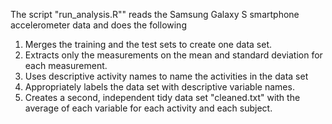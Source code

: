The script "run_analysis.R"" reads the Samsung Galaxy S smartphone accelerometer data and does the following

1. Merges the training and the test sets to create one data set.
2. Extracts only the measurements on the mean and standard deviation for each measurement. 
3. Uses descriptive activity names to name the activities in the data set
4. Appropriately labels the data set with descriptive variable names. 
5. Creates a second, independent tidy data set "cleaned.txt" with the average of each variable for each activity and each subject. 
